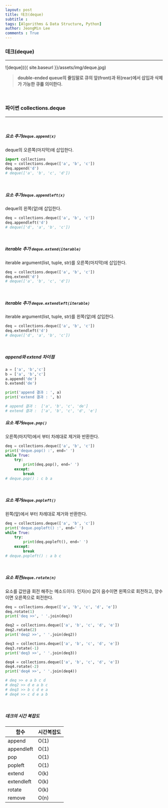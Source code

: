 ```yaml
---
layout: post
title: 데크(deque)
subtitle : 
tags: [Algorithms & Data Structure, Python]
author: JeongMin Lee
comments : True
---
```


### 데크(deque)

------

![deque]({{ site.baseurl }}/assets/img/deque.jpg)

> **double-ended queue의 줄임말로 큐의 앞(front)과 뒤(rear)에서 삽입과 삭제가 가능한 큐를 의미한다.**

<br>

### 파이썬 collections.deque

---

<br>

##### 요소 추가`deque.append(x)`

deque의 오른쪽(마지막)에 삽입한다.

```python
import collections
deq = collections.deque(['a', 'b', 'c'])
deq.append('d')
# deque(['a', 'b', 'c', 'd'])
```

<br>

##### 요소 추가`deque.appendleft(x)`

deque의 왼쪽(앞)에 삽입한다.

```python
deq = collections.deque(['a', 'b', 'c'])
deq.appendleft('d')
# deque(['d', 'a', 'b', 'c'])
```

<br>

##### iterable 추가 `deque.extend(iterable)`

iterable argument(list, tuple, str)를 오른쪽(마지막)에 삽입한다.

```python
deq = collections.deque(['a', 'b', 'c'])
deq.extend('d')
# deque(['a', 'b', 'c', 'd'])
```

<br>

##### iterable 추가 `deque.extendleft(iterable)`

iterable argument(list, tuple, str)를 왼쪽(앞)에 삽입한다.

```python
deq = collections.deque(['a', 'b', 'c'])
deq.extendleft('d')
# deque(['d', 'a', 'b', 'c'])
```

<br>

##### append와 extend 차이점

```python
a = ['a', 'b','c']
b = ['a', 'b','c']
a.append('de')
b.extend('de')

print('append 결과 : ', a)
print('extend 결과 : ', b)

# append 결과 :  ['a', 'b', 'c', 'de'] 
# extend 결과 :  ['a', 'b', 'c', 'd', 'e']
```



##### 요소 제거`deque.pop()`

오른쪽(마지막)에서 부터 차례대로 제거와 반환한다.

```python
deq = collections.deque(['a', 'b', 'c'])
print('deque.pop() :', end=' ')
while True:
    try:
        print(deq.pop(), end=' ')
    except:
        break
# deque.pop() : c b a 
```

<br>

##### 요소 제거`deque.popleft()`

왼쪽(앞)에서 부터 차례대로 제거와 반환한다.

```python
deq = collections.deque(['a', 'b', 'c'])
print('deque.popleft() :', end=' ')
while True:
    try:
        print(deq.popleft(), end=' ')
    except:
        break
# deque.popleft() : a b c 
```

<br>

##### 요소 회전`deque.rotate(n)`

요소를 값만큼 회전 해주는 메소드이다. 인자(n) 값이 음수이면 왼쪽으로 회전하고, 양수이면 오른쪽으로 회전한다.

```python
deq = collections.deque(['a', 'b', 'c', 'd', 'e'])
deq.rotate(1)
print('deq >>', ' '.join(deq))

deq2 = collections.deque(['a', 'b', 'c', 'd', 'e'])
deq2.rotate(2)
print('deq2 >>', ' '.join(deq2))

deq3 = collections.deque(['a', 'b', 'c', 'd', 'e'])
deq3.rotate(-1)
print('deq3 >>', ' '.join(deq3))

deq4 = collections.deque(['a', 'b', 'c', 'd', 'e'])
deq4.rotate(-2)
print('deq4 >>', ' '.join(deq4))

# deq >> e a b c d
# deq2 >> d e a b c
# deq3 >> b c d e a
# deq4 >> c d e a b
```

<br>

##### 데크의 시간 복잡도

| 함수       | 시간복잡도 |
| ---------- | ---------- |
| append     | O(1)       |
| appendleft | O(1)       |
| pop        | O(1)       |
| popleft    | O(1)       |
| extend     | O(k)       |
| extendleft | O(k)       |
| rotate     | O(k)       |
| remove     | O(n)       |
